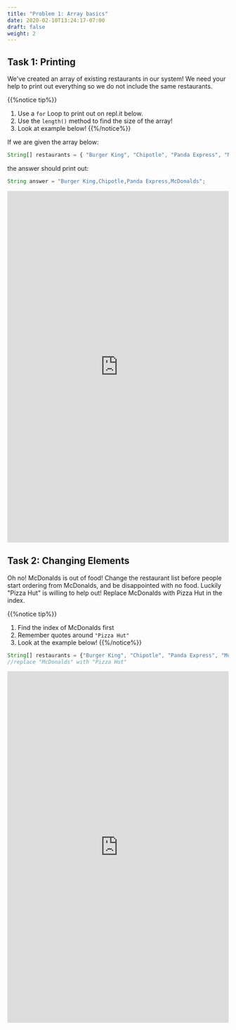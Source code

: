 ```yaml
---
title: "Problem 1: Array basics"
date: 2020-02-10T13:24:17-07:00
draft: false
weight: 2
---
```

<!--<link rel="stylesheet" href="../../style.css">-->

## Task 1: Printing

We've created an array of existing restaurants in our system! We need your help to print out everything so we do not include the same restaurants.

{{%notice tip%}}
1. Use a `for` Loop to print out on repl.it below.
2. Use the `length()` method to find the size of the array!
3. Look at example below!
{{%/notice%}}

If we are given the array below:

```js javascript
String[] restaurants = { "Burger King", "Chipotle", "Panda Express", "McDonalds" };
```

the answer should print out:

```js javascript
String answer = "Burger King,Chipotle,Panda Express,McDonalds";
```

<iframe height="800px" width="100%" src="https://replit.com/@nuevofoundation/Problem-1-getRestaurant?lite=true" scrolling="no" frameborder="no" allowtransparency="true" allowfullscreen="true" sandbox="allow-forms allow-pointer-lock allow-popups allow-same-origin allow-scripts allow-modals"></iframe>

## Task 2: Changing Elements

Oh no! McDonalds is out of food! Change the restaurant list before people start ordering from McDonalds, and be disappointed with no food. Luckily "Pizza Hut" is willing to help out! Replace McDonalds with Pizza Hut in the index.

{{%notice tip%}}
1. Find the index of McDonalds first
2. Remember quotes around `"Pizza Hut"`
3. Look at the example below!
{{%/notice%}}

```js javascript
String[] restaurants = {"Burger King", "Chipotle", "Panda Express", "McDonalds"};
//replace "McDonalds" with "Pizza Hut"

```

<iframe height="800px" width="100%" src="https://replit.com/@nuevofoundation/Array2?lite=true" scrolling="no" frameborder="no" allowtransparency="true" allowfullscreen="true" sandbox="allow-forms allow-pointer-lock allow-popups allow-same-origin allow-scripts allow-modals"></iframe>